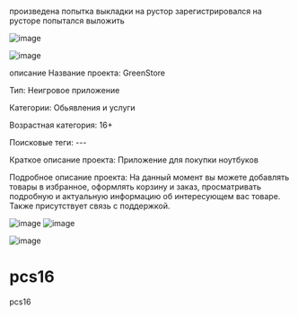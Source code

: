 произведена попытка выкладки на рустор
зарегистрировался на русторе
попытался выложить

![image](https://github.com/user-attachments/assets/3ff331f5-cfc7-4b9d-8d55-4728d6c78ad0)


![image](https://github.com/user-attachments/assets/e8915024-6bb8-4e1c-b10d-98852bc81316)

описание
Название проекта: GreenStore

Тип: Неигровое приложение

Категории: Обьявления и услуги

Возрастная категория: 16+

Поисковые теги: ---

Краткое описание проекта: Приложение для покупки ноутбуков

Подробное описание проекта: На данный момент вы можете добавлять товары в избранное, оформлять корзину и заказ, просматривать подробную и актуальную информацию об интересующем вас товаре. Также присутствует связь с поддержкой.

![image](https://github.com/user-attachments/assets/c4be403a-b94b-4dbb-8ca2-8e845d4a4772)
![image](https://github.com/user-attachments/assets/366c3e18-440e-4d78-b2ae-aba7499a5596)

![image](https://github.com/user-attachments/assets/68364732-3578-4a28-a830-40ebf4eed953)


# pcs16
pcs16
